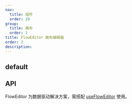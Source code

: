 ```yaml
---
nav:
  title: 组件
  order: 20
group:
  title: 画布
  order: 1
title: FlowEditor 画布编辑器
order: 2
description:
---
```


## default

<code src="./demos/index.tsx"></code>

## API

FlowEditor 为数据驱动解决方案，需搭配 [useFlowEditor](/use-docs/use-flow-editor) 使用。
